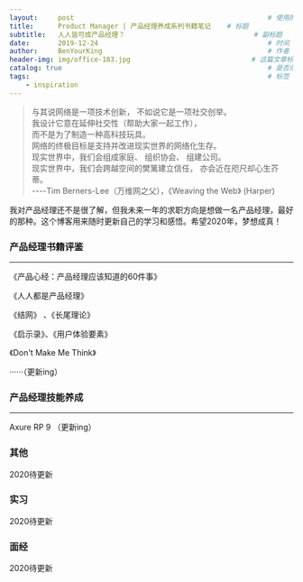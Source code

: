 ```yaml
---
layout:     post                                                # 使用的布局（不需要改）
title:      Product Manager | 产品经理养成系列书籍笔记    # 标题 
subtitle:   人人皆可成产品经理？                                # 副标题
date:       2019-12-24                                          # 时间
author:     BenYourKing                                         # 作者
header-img: img/office-183.jpg                              # 这篇文章标题背景图片
catalog: true                                                   # 是否归档
tags:                                                           # 标签
    - inspiration
---
```

       
       
> 与其说网络是一项技术创新， 不如说它是一项社交创举。    
> 我设计它意在延伸社交性（帮助大家一起工作），             
> 而不是为了制造一种高科技玩具。             
> 网络的终极目标是支持并改进现实世界的网络化生存。    
> 现实世界中，我们会组成家庭、 组织协会、 组建公司。     
> 现实世界中，我们会跨越空间的樊篱建立信任， 亦会近在咫尺却心生芥蒂。   
> ----Tim Berners-Lee（万维网之父），《Weaving the Web》 (Harper)

我对产品经理还不是很了解，但我未来一年的求职方向是想做一名产品经理，最好的那种。这个博客用来随时更新自己的学习和感悟。希望2020年，梦想成真！

### 产品经理书籍评鉴
*******************
        
《产品心经：产品经理应该知道的60件事》        
        
《人人都是产品经理》      
       
《结网》 、《长尾理论》      
      
《启示录》、《用户体验要素》       
      
《Don't Make Me Think》      
       
      
      
      
······（更新ing）

      
### 产品经理技能养成
******************
               
Axure RP 9 （更新ing）      


### 其他      

2020待更新    

### 实习    

2020待更新     
         
        
### 面经       
           
2020待更新      
          
          
          






